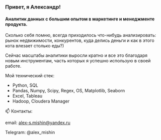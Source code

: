 ### Привет, я Александр!
#### Аналитик данных с большим опытом в маркетинге и менеджменте продукта.
Сколько себя помню, всегда приходилось что-нибудь анализировать: рынок недвижимости, конкурентов, куда делись деньги и как в этого кота влезает столько еды?)

Сейчас масштабы аналитики выросли кратно и все это благодаря новым инструментам, часть которых я успешно использую в своей работе. 

Мой технический стек:
- Python, SQL
- Pandas, Numpy, Scipy, Regex, OS, Matplotlib, Seaborn
- Excel, Tableau
- Hadoop, Cloudera Manager

📫 Контакты:

email: alex-s.mishin@yandex.ru

Telegram: @alex_mishin



<!--
**garcettix/garcettix** is a ✨ _special_ ✨ repository because its `README.md` (this file) appears on your GitHub profile.

Here are some ideas to get you started:

- 🔭 I’m currently working on ...
- 🌱 I’m currently learning ...
- 👯 I’m looking to collaborate on ...
- 🤔 I’m looking for help with ...
- 💬 Ask me about ...
- 📫 How to reach me: ...
- 😄 Pronouns: ...
- ⚡ Fun fact: ...
-->
